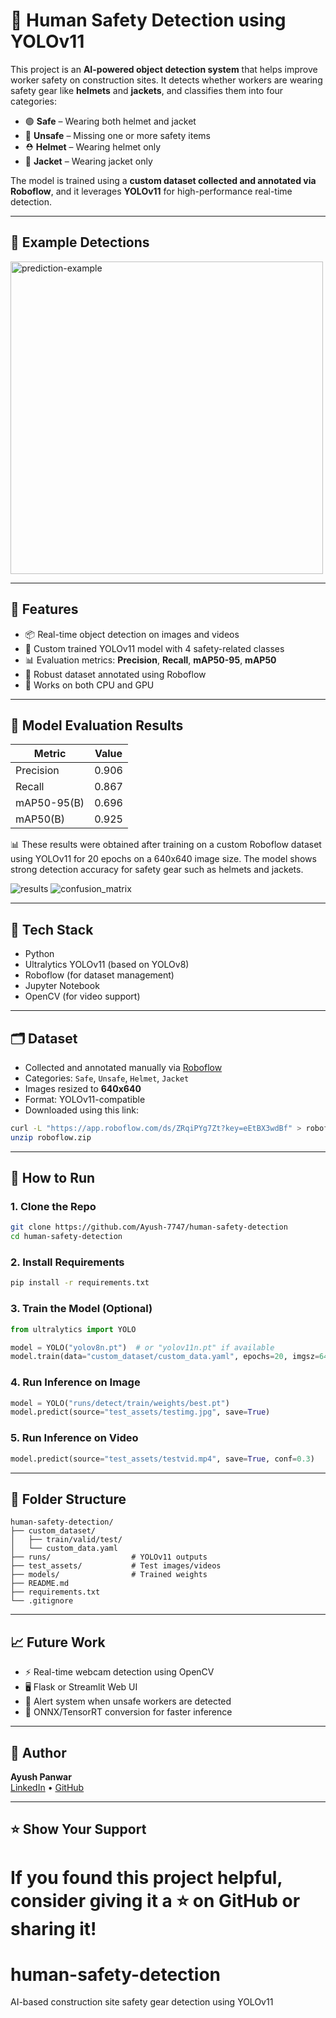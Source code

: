 # 🦺 Human Safety Detection using YOLOv11

This project is an **AI-powered object detection system** that helps improve worker safety on construction sites. It detects whether workers are wearing safety gear like **helmets** and **jackets**, and classifies them into four categories:

- 🟢 **Safe** – Wearing both helmet and jacket  
- 🔴 **Unsafe** – Missing one or more safety items  
- ⛑️ **Helmet** – Wearing helmet only  
- 👕 **Jacket** – Wearing jacket only  

The model is trained using a **custom dataset collected and annotated via Roboflow**, and it leverages **YOLOv11** for high-performance real-time detection.

---

## 📸 Example Detections

<img src="runs/detect/predict/testimg.jpg" alt="prediction-example" width="500"/>

---

## 🚀 Features

- 📦 Real-time object detection on images and videos  
- 🎯 Custom trained YOLOv11 model with 4 safety-related classes  
- 📊 Evaluation metrics: **Precision**, **Recall**, **mAP50-95**, **mAP50**  
- 🧠 Robust dataset annotated using Roboflow  
- 🎥 Works on both CPU and GPU  

----

## 🧪 Model Evaluation Results

| Metric         | Value  |
|----------------|--------|
| Precision      | 0.906  |
| Recall         | 0.867  |
| mAP50-95(B)    | 0.696  |
| mAP50(B)       | 0.925  |

📊 These results were obtained after training on a custom Roboflow dataset using YOLOv11 for 20 epochs on a 640x640 image size. The model shows strong detection accuracy for safety gear such as helmets and jackets.

![results](train/results.png)
![confusion_matrix](train/confusion_matrix.png)

---

## 🧰 Tech Stack

- Python
- Ultralytics YOLOv11 (based on YOLOv8)
- Roboflow (for dataset management)
- Jupyter Notebook
- OpenCV (for video support)

---

## 🗂️ Dataset

- Collected and annotated manually via [Roboflow](https://roboflow.com/)
- Categories: `Safe`, `Unsafe`, `Helmet`, `Jacket`
- Images resized to **640x640**
- Format: YOLOv11-compatible
- Downloaded using this link:
  
```bash
curl -L "https://app.roboflow.com/ds/ZRqiPYg7Zt?key=eEtBX3wdBf" > roboflow.zip
unzip roboflow.zip
```

---

## 🏃 How to Run

### 1. Clone the Repo

```bash
git clone https://github.com/Ayush-7747/human-safety-detection
cd human-safety-detection
```

### 2. Install Requirements

```bash
pip install -r requirements.txt
```

### 3. Train the Model (Optional)

```python
from ultralytics import YOLO

model = YOLO("yolov8n.pt")  # or "yolov11n.pt" if available
model.train(data="custom_dataset/custom_data.yaml", epochs=20, imgsz=640)
```

### 4. Run Inference on Image

```python
model = YOLO("runs/detect/train/weights/best.pt")
model.predict(source="test_assets/testimg.jpg", save=True)
```

### 5. Run Inference on Video

```python
model.predict(source="test_assets/testvid.mp4", save=True, conf=0.3)
```

---

## 📂 Folder Structure

```
human-safety-detection/
├── custom_dataset/
│   ├── train/valid/test/
│   └── custom_data.yaml
├── runs/                  # YOLOv11 outputs
├── test_assets/           # Test images/videos
├── models/                # Trained weights
├── README.md
├── requirements.txt
└── .gitignore
```

---

## 📈 Future Work

- ⚡ Real-time webcam detection using OpenCV  
- 🖥️ Flask or Streamlit Web UI  
- 🔔 Alert system when unsafe workers are detected  
- 🧊 ONNX/TensorRT conversion for faster inference  

---

## 🧠 Author

**Ayush Panwar**  
[LinkedIn](https://www.linkedin.com/in/ayush-panwar7/) • [GitHub](https://github.com/Ayush-7747)

---

## ⭐️ Show Your Support

If you found this project helpful, consider giving it a ⭐ on GitHub or sharing it!
=======
# human-safety-detection
AI-based construction site safety gear detection using YOLOv11
